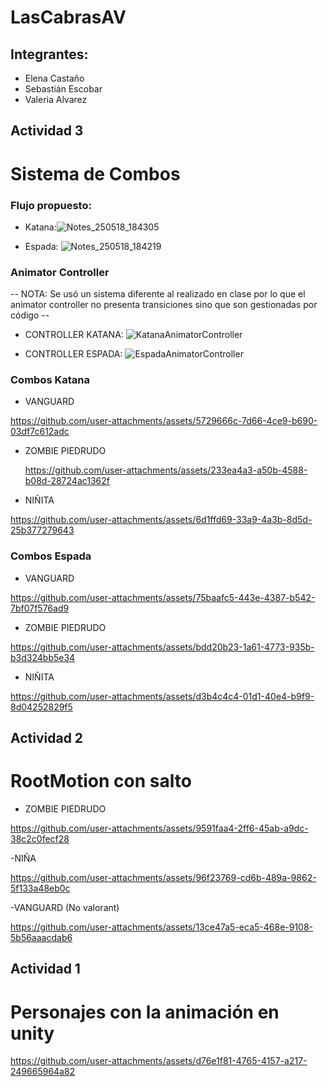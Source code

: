 # LasCabrasAV

## Integrantes:

- Elena Castaño
- Sebastián Escobar
- Valeria Alvarez

## Actividad 3

# Sistema de Combos

### Flujo propuesto:
- Katana:![Notes_250518_184305](https://github.com/user-attachments/assets/14a81084-81c6-4ed5-8540-f2d86b116544)

- Espada: ![Notes_250518_184219](https://github.com/user-attachments/assets/14cbd27c-0ff6-462b-a773-cb29bbd7686f)


### Animator Controller
-- NOTA: Se usó un sistema diferente al realizado en clase por lo que el animator controller no presenta transiciones sino que son gestionadas por código -- 


- CONTROLLER KATANA: ![KatanaAnimatorController](https://github.com/user-attachments/assets/0ccae04d-9d60-48a4-92d1-4b379c8b0aeb)

- CONTROLLER ESPADA: ![EspadaAnimatorController](https://github.com/user-attachments/assets/fb3f205e-8395-48fd-910a-8088e7fb7c8a)




### Combos Katana

- VANGUARD
  
https://github.com/user-attachments/assets/5729666c-7d66-4ce9-b690-03df7c612adc

- ZOMBIE PIEDRUDO
  
  https://github.com/user-attachments/assets/233ea4a3-a50b-4588-b08d-28724ac1362f

- NIÑITA
  
https://github.com/user-attachments/assets/6d1ffd69-33a9-4a3b-8d5d-25b377279643


  ### Combos Espada

- VANGUARD
  
https://github.com/user-attachments/assets/75baafc5-443e-4387-b542-7bf07f576ad9

- ZOMBIE PIEDRUDO
  
https://github.com/user-attachments/assets/bdd20b23-1a61-4773-935b-b3d324bb5e34

- NIÑITA
  
https://github.com/user-attachments/assets/d3b4c4c4-01d1-40e4-b9f9-8d04252829f5


## Actividad 2

# RootMotion con salto

- ZOMBIE PIEDRUDO

https://github.com/user-attachments/assets/9591faa4-2ff6-45ab-a9dc-38c2c0fecf28


-NIÑA

https://github.com/user-attachments/assets/96f23769-cd6b-489a-9862-5f133a48eb0c

-VANGUARD (No valorant)

https://github.com/user-attachments/assets/13ce47a5-eca5-468e-9108-5b56aaacdab6



## Actividad 1

# Personajes con la animación en unity


https://github.com/user-attachments/assets/d76e1f81-4765-4157-a217-249665964a82

